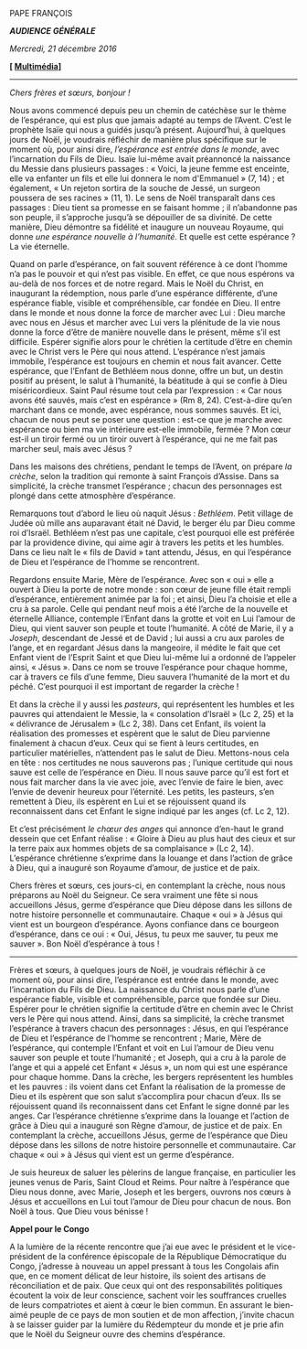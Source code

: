 PAPE FRANÇOIS

***AUDIENCE GÉNÉRALE***

*Mercredi, 21 décembre 2016*

**[ [Multimédia](http://w2.vatican.va/content/francesco/fr/events/event.dir.html/content/vaticanevents/fr/2016/12/21/udienzagenerale.html)]**

* * *

*Chers frères et sœurs, bonjour !*

Nous avons commencé depuis peu un chemin de catéchèse sur le thème de l’espérance, qui est plus que jamais adapté au temps de l’Avent. C’est le prophète Isaïe qui nous a guidés jusqu’à présent. Aujourd’hui, à quelques jours de Noël, je voudrais réfléchir de manière plus spécifique sur le moment où, pour ainsi dire, *l’espérance est entrée dans le monde*, avec l’incarnation du Fils de Dieu. Isaïe lui-même avait préannoncé la naissance du Messie dans plusieurs passages : « Voici, la jeune femme est enceinte, elle va enfanter un fils et elle lui donnera le nom d'Emmanuel » (7, 14) ; et également, « Un rejeton sortira de la souche de Jessé, un surgeon poussera de ses racines » (11, 1). Le sens de Noël transparaît dans ces passages : Dieu tient sa promesse en se faisant homme ; il n’abandonne pas son peuple, il s’approche jusqu’à se dépouiller de sa divinité. De cette manière, Dieu démontre sa fidélité et inaugure un nouveau Royaume, qui donne *une espérance nouvelle à l’humanité*. Et quelle est cette espérance ? La vie éternelle.

Quand on parle d’espérance, on fait souvent référence à ce dont l’homme n’a pas le pouvoir et qui n’est pas visible. En effet, ce que nous espérons va au-delà de nos forces et de notre regard. Mais le Noël du Christ, en inaugurant la rédemption, nous parle d’une espérance différente, d’une espérance fiable, visible et compréhensible, car fondée en Dieu. Il entre dans le monde et nous donne la force de marcher avec Lui : Dieu marche avec nous en Jésus et marcher avec Lui vers la plénitude de la vie nous donne la force d’être de manière nouvelle dans le présent, même s’il est difficile. Espérer signifie alors pour le chrétien la certitude d’être en chemin avec le Christ vers le Père qui nous attend. L’espérance n’est jamais immobile, l’espérance est toujours en chemin et nous fait avancer. Cette espérance, que l’Enfant de Bethléem nous donne, offre un but, un destin positif au présent, le salut à l’humanité, la béatitude à qui se confie à Dieu miséricordieux. Saint Paul résume tout cela par l’expression : « Car nous avons été sauvés, mais c’est en espérance » (Rm 8, 24). C’est-à-dire qu’en marchant dans ce monde, avec espérance, nous sommes sauvés. Et ici, chacun de nous peut se poser une question : est-ce que je marche avec espérance ou bien ma vie intérieure est-elle immobile, fermée ? Mon cœur est-il un tiroir fermé ou un tiroir ouvert à l’espérance, qui ne me fait pas marcher seul, mais avec Jésus ?

Dans les maisons des chrétiens, pendant le temps de l’Avent, on prépare *la crèche*, selon la tradition qui remonte à saint François d’Assise. Dans sa simplicité, la crèche transmet l’espérance ; chacun des personnages est plongé dans cette atmosphère d’espérance.

Remarquons tout d’abord le lieu où naquit Jésus : *Bethléem*. Petit village de Judée où mille ans auparavant était né David, le berger élu par Dieu comme roi d’Israël. Bethléem n’est pas une capitale, c’est pourquoi elle est préférée par la providence divine, qui aime agir à travers les petits et les humbles. Dans ce lieu naît le « fils de David » tant attendu, Jésus, en qui l’espérance de Dieu et l’espérance de l’homme se rencontrent.

Regardons ensuite Marie, Mère de l’espérance. Avec son « oui » elle a ouvert à Dieu la porte de notre monde : son cœur de jeune fille était rempli d’espérance, entièrement animée par la foi ; et ainsi, Dieu l’a choisie et elle a cru à sa parole. Celle qui pendant neuf mois a été l’arche de la nouvelle et éternelle Alliance, contemple l’Enfant dans la grotte et voit en Lui l’amour de Dieu, qui vient sauver son peuple et toute l’humanité. A côté de Marie, il y a *Joseph*, descendant de Jessé et de David ; lui aussi a cru aux paroles de l’ange, et en regardant Jésus dans la mangeoire, il médite le fait que cet Enfant vient de l’Esprit Saint et que Dieu lui-même lui a ordonné de l’appeler ainsi, « Jésus ». Dans ce nom se trouve l’espérance pour chaque homme, car à travers ce fils d’une femme, Dieu sauvera l’humanité de la mort et du péché. C’est pourquoi il est important de regarder la crèche !

Et dans la crèche il y aussi les *pasteurs*, qui représentent les humbles et les pauvres qui attendaient le Messie, la « consolation d’Israël » (Lc 2, 25) et la « délivrance de Jérusalem » (Lc 2, 38). Dans cet Enfant, ils voient la réalisation des promesses et espèrent que le salut de Dieu parvienne finalement à chacun d’eux. Ceux qui se fient à leurs certitudes, en particulier matérielles, n’attendent pas le salut de Dieu. Mettons-nous cela en tête : nos certitudes ne nous sauverons pas ; l’unique certitude qui nous sauve est celle de l’espérance en Dieu. Il nous sauve parce qu’il est fort et nous fait marcher dans la vie avec joie, avec l’envie de faire le bien, avec l’envie de devenir heureux pour l’éternité. Les petits, les pasteurs, s’en remettent à Dieu, ils espèrent en Lui et se réjouissent quand ils reconnaissent dans cet Enfant le signe indiqué par les anges (cf. Lc 2, 12).

Et c’est précisément *le chœur des anges* qui annonce d’en-haut le grand dessein que cet Enfant réalise : « Gloire à Dieu au plus haut des cieux et sur la terre paix aux hommes objets de sa complaisance » (Lc 2, 14). L’espérance chrétienne s’exprime dans la louange et dans l’action de grâce à Dieu, qui a inauguré son Royaume d’amour, de justice et de paix.

Chers frères et sœurs, ces jours-ci, en contemplant la crèche, nous nous préparons au Noël du Seigneur. Ce sera vraiment une fête si nous accueillons Jésus, germe d’espérance que Dieu dépose dans les sillons de notre histoire personnelle et communautaire. Chaque « oui » à Jésus qui vient est un bourgeon d’espérance. Ayons confiance dans ce bourgeon d’espérance, dans ce oui : « Oui, Jésus, tu peux me sauver, tu peux me sauver ». Bon Noël d’espérance à tous !

*** * ***

Frères et sœurs, à quelques jours de Noël, je voudrais réfléchir à ce moment où, pour ainsi dire, l’espérance est entrée dans le monde, avec l’incarnation du Fils de Dieu. La naissance du Christ nous parle d’une espérance fiable, visible et compréhensible, parce que fondée sur Dieu. Espérer pour le chrétien signifie la certitude d’être en chemin avec le Christ vers le Père qui nous attend. Ainsi, dans sa simplicité, la crèche transmet l’espérance à travers chacun des personnages : Jésus, en qui l’espérance de Dieu et l’espérance de l’homme se rencontrent ; Marie, Mère de l’espérance, qui contemple l’Enfant et voit en Lui l’amour de Dieu venu sauver son peuple et toute l’humanité ; et Joseph, qui a cru à la parole de l’ange et qui a appelé cet Enfant « Jésus », un nom qui est une espérance pour chaque homme. Dans la crèche, les bergers représentent les humbles et les pauvres : ils voient dans cet Enfant la réalisation de la promesse de Dieu et ils espèrent que son salut s’accomplira pour chacun d’eux. Ils se réjouissent quand ils reconnaissent dans cet Enfant le signe donné par les anges. Car l’espérance chrétienne s’exprime dans la louange et l’action de grâce à Dieu qui a inauguré son Règne d’amour, de justice et de paix. En contemplant la crèche, accueillons Jésus, germe de l’espérance que Dieu dépose dans les sillons de notre histoire personnelle et communautaire. Car chaque « oui » à Jésus qui vient est un germe d’espérance.

Je suis heureux de saluer les pèlerins de langue française, en particulier les jeunes venus de Paris, Saint Cloud et Reims. Pour naître à l’espérance que Dieu nous donne, avec Marie, Joseph et les bergers, ouvrons nos cœurs à Jésus et accueillons en Lui tout l’amour de Dieu pour chacun de nous. Bon Noël à tous. Que Dieu vous bénisse !

**Appel pour le Congo**

A la lumière de la récente rencontre que j’ai eue avec le président et le vice-président de la conférence épiscopale de la République Démocratique du Congo, j’adresse à nouveau un appel pressant à tous les Congolais afin que, en ce moment délicat de leur histoire, ils soient des artisans de réconciliation et de paix. Que ceux qui ont des responsabilités politiques écoutent la voix de leur conscience, sachent voir les souffrances cruelles de leurs compatriotes et aient à cœur le bien commun. En assurant le bien-aimé peuple de ce pays de mon soutien et de mon affection, j’invite chacun à se laisser guider par la lumière du Rédempteur du monde et je prie afin que le Noël du Seigneur ouvre des chemins d’espérance.